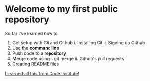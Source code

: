# Welcome to my first public repository
 
So far I've learned how to
1. Get setup with Git and Github
  i. Installing Git
  ii. Signing up Github
2. Use the **command line**
3. Push code to a **repository**
4. Merge code using
  i. git merge
  ii. Github's pull requests
5. Creating README files
 
[I learned all this from Code Institute!](http://codeinstitute.net)